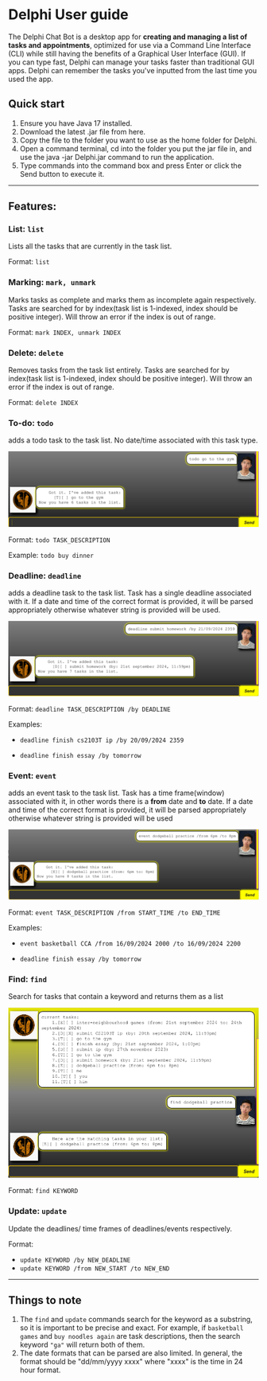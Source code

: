 # Delphi User guide

The Delphi Chat Bot is a desktop app for **creating and managing a list of tasks and appointments**, optimized for use via a Command Line Interface (CLI) while still having the benefits of a Graphical User Interface (GUI). If you can type fast, Delphi can manage your tasks faster than traditional GUI apps.
Delphi can remember the tasks you've inputted from the last time you used the app.
## Quick start

1. Ensure you have Java 17 installed.
2. Download the latest .jar file from here.
3. Copy the file to the folder you want to use as the home folder for Delphi.
4. Open a command terminal, cd into the folder you put the jar file in, and use the java -jar Delphi.jar command to run the application.
5. Type commands into the command box and press Enter or click the Send button to execute it.

---

## Features:


### List: `list`

Lists all the tasks that are currently in the task list.

Format: `list`

### Marking: `mark, unmark`

Marks tasks as complete and marks them as incomplete again respectively. Tasks are searched for
by index(task list is 1-indexed, index should be positive integer). Will throw an error if the index is out of range.

Format: `mark INDEX, unmark INDEX`

### Delete: `delete`

Removes tasks from the task list entirely. Tasks are searched for by index(task list is 1-indexed, index should be positive integer).
Will throw an error if the index is out of range.

Format: `delete INDEX`

### To-do: `todo`

adds a todo task to the task list. No date/time associated with this task type.


![screenshot of todo task creation](./todo.png)

Format: `todo TASK_DESCRIPTION`

Example: `todo buy dinner`

### Deadline: `deadline`

adds a deadline task to the task list. Task has a single deadline associated with it.
If a date and time of the correct format is provided, it will be parsed appropriately
otherwise whatever string is provided will be used.

![screenshot of deadline creation](./deadline.png)

Format: `deadline TASK_DESCRIPTION /by DEADLINE`

Examples:
* `deadline finish cs2103T ip /by 20/09/2024 2359`

* `deadline finish essay /by tomorrow`

### Event: `event`

adds an event task to the task list. Task has a time frame(window) associated with it,
in other words there is a **from** date and **to** date. If a date and time of the
correct format is provided, it will be parsed appropriately otherwise whatever string is provided will be used


![screenshot of event creation](./event.png)


Format: `event TASK_DESCRIPTION /from START_TIME /to END_TIME`

Examples:
* `event basketball CCA /from 16/09/2024 2000 /to 16/09/2024 2200`

* `deadline finish essay /by tomorrow`

### Find: `find`

Search for tasks that contain a keyword and returns them as a list

![screenshot of find command](./find.png)


Format: `find KEYWORD`

### Update: `update`

Update the deadlines/ time frames of deadlines/events respectively.

Format:
* `update KEYWORD /by NEW_DEADLINE`
*  `update KEYWORD /from NEW_START /to NEW_END`

---

## Things to note

1. The `find` and `update` commands search for the keyword as a substring, so it is important
   to be precise and exact. For example, if `basketball games` and `buy noodles again` are task
   descriptions, then the search keyword `"ga"` will return both of them.
2. The date formats that can be parsed are also limited. In general, the format should be
   "dd/mm/yyyy xxxx" where "xxxx" is the time in 24 hour format.